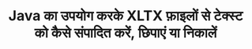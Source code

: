 ---
############################# Static ############################
layout: "auto-gen-gist"
draft: false
path: "hi/redaction/java/text/xltx"
otherformats: CSV DOC DOCM DOCX DOT DOTM DOTX PDF POT POTM PPS PPSM PPSX PPT PPTM PPTX RTF XLS XLSM XLSX XLT XLTM  

############################# Head ############################
head_title: "Java में सटीक वाक्यांश/नियमित अभिव्यक्ति के माध्यम से XLTX टेक्स्ट को संपादित करें"
head_description: "GroupDocs.Redaction s Java API डेवलपर्स को PDF DOC DOCX RTF XLSX CSV PPT PPTX से टेक्स्ट और Java में सटीक वाक्यांश या नियमित अभिव्यक्ति के माध्यम से छवियों को संपादित करने में सक्षम बनाता है"

############################# Header ############################
title: "Java का उपयोग करके XLTX फ़ाइलों से टेक्स्ट को कैसे संपादित करें, छिपाएं या निकालें"
description: "GroupDocs.Redaction s Java API वर्ड प्रोसेसिंग दस्तावेज़ों, वर्कशीट, प्रस्तुतियों, PDF s और छवियों से संवेदनशील टेक्स्ट को संपादित करने, छिपाने या हटाने की अनुमति देता है।"

################### SubMenu/Download Button #####################
button:
    enable: true

############################# About ############################
about:
    enable: true
    title: "टेक्स्ट रिडक्शन क्या है?"
    content: |
        टेक्स्ट रिडक्शन डिजिटल दस्तावेज़ों से गोपनीय या अवांछित पाठ या जानकारी को हटाने की प्रक्रिया है, जबकि इसमें मौजूद बाकी दस्तावेज़ या पैराग्राफ को बरकरार रखा जाता है। Redaction उपयोगकर्ताओं के साथ-साथ संगठन को उनकी संवेदनशील जानकारी को छिपाकर या स्थायी रूप से हटाकर उनकी सुरक्षा करने में मदद करता है। GroupDocs.Redaction Java API का उपयोग करके यूज़र अब वर्ड प्रोसेसिंग दस्तावेज़ों, वर्कशीट, प्रस्तुतियों, PDF और रैस्टर इमेज फ़ाइलों से संवेदनशील टेक्स्ट को संपादित कर सकते हैं, छिपा सकते हैं या हटा सकते हैं। API दस्तावेज़ों में निजी जानकारी को संशोधित करने के लिए विकल्पों और तरीकों की एक विस्तृत श्रृंखला प्रदान करता है। यह सटीक मिलान या नियमित अभिव्यक्तियों का उपयोग करके खोज और संपादन का समर्थन करता है, पाठ्य (छूट कोड) या ग्राफ़िकल (रंगीन आयताकार) रिडक्शन और कई अन्य का उपयोग करता है। तो क्यों न इसे आजमाएं और एपीआई डाउनलोड करके अपनी दस्तावेज़ संपादन प्रक्रिया को स्वचालित करें और इसकी बुनियादी और उन्नत सुविधाओं का पता लगाएं। 

############################# Steps ############################
steps:
    enable: true
    block:
    - title_left: "Java में XLTX सटीक वाक्यांश को फिर से लिखें"
      content_left: |
        GroupDocs.Redaction आपके दस्तावेज़ों से संवेदनशील या निजी प्रकृति के डेटा को आसानी से संपादित करने की अनुमति देता है। सबसे लोकप्रिय रिडक्शन केस किसी दस्तावेज़ से टेक्स्ट निकालना है। 

        निम्नलिखित कोड का उपयोग सटीक वाक्यांश के माध्यम से किसी दस्तावेज़ के किसी विशेष भाग पर पाठ्य संशोधन लागू करने के लिए किया जा सकता है। यह उपयोगकर्ताओं को व्यक्तिगत सटीक वाक्यांश “मीकल क्लार्क” को व्यक्तिगत (या किसी भी छूट कोड) से बदलने की अनुमति देता है,

      title_right: "XLTX से संवेदनशील डेटा हटाएं"
      content_right: |
        * [Redactor](https://apireference.groupdocs.com/redaction/java/com.groupdocs.redaction/Redactor) वर्ग का एक उदाहरण बनाएं और XLTX फ़ाइल अपलोड करें
        * RedActor को कॉल करें। exactPhraseredAction क्लास के नए उदाहरण के साथ विधि लागू करें
        * [exactPhraseredAction] के ऑब्जेक्ट के साथ redactor.save विधि को कॉल करें (https://apireference.groupdocs.com/redaction/java/com.groupdocs.redaction.redactions/ExactPhraseRedaction)
        * परिवर्तनों को सहेजने के लिए redactor.save विधि को कॉल करें 

      gisthash: "3202859fc19b5dfd14e8f073b70a18f8"
      gistfile: "redactexactphrase.java"
      
    - title_left: "XLTX में केस सेंसिटिव टेक्स्ट रिडक्शन"
      content_left: |
        निम्न उदाहरण उपयोगकर्ताओं को किसी दस्तावेज़ के अंदर टेक्स्ट के किसी विशेष चक को हटाने या छिपाने के लिए सटीक वाक्यांश केस-सेंसिटिव रिडक्शन करने में सक्षम बनाता है। डिफ़ॉल्ट रूप से, सटीक वाक्यांश की खोज केस असंवेदनशील होती है। 
        
      title_right: "Java के माध्यम से केस सेंसिटिव रिडक्शन करें"
      content_right: |
        * [Redactor](https://apireference.groupdocs.com/redaction/java/com.groupdocs.redaction/Redactor) वर्ग का एक उदाहरण बनाएं और XLTX फ़ाइल अपलोड करें
        * RedActor को कॉल करें। exactPhraseredAction क्लास के नए उदाहरण के साथ विधि लागू करें
        * [exactPhraseredAction] के ऑब्जेक्ट के साथ redactor.save विधि को कॉल करें (https://apireference.groupdocs.com/redaction/java/com.groupdocs.redaction.redactions/ExactPhraseRedaction)
        * परिवर्तनों को सहेजने के लिए redactor.save विधि को कॉल करें 
        
      gisthash: "a43e3ce358f93df92373b541bc579fb"
      gistfile: "casesensitiveredaction.java"

    - title_left: "Color Box के माध्यम से XLTX में टेक्स्ट संपादित करें"
      content_left: |
        एक संपादित पाठ को हटाने या वहां पर एक स्ट्रिंग रखने के बजाय, संशोधित पाठ पर रंग बॉक्स डालना भी संभव है। इस स्थिति में मिलान किए गए पाठ को हटा दिया जाएगा और एक रंगीन आयत को संशोधित पाठ के ऊपर रखा जाएगा।
        
      title_right: "Java में टेक्स्ट हटाने के लिए कलर बॉक्स का उपयोग करें"
      content_right: |
        * [Redactor](https://apireference.groupdocs.com/redaction/java/com.groupdocs.redaction/Redactor) वर्ग का एक उदाहरण बनाएं और XLTX फ़ाइल अपलोड करें
        * RedActor को कॉल करें। exactPhraseredAction क्लास के नए उदाहरण के साथ विधि लागू करें
        * [exactPhraseredAction] के ऑब्जेक्ट के साथ redactor.save विधि को कॉल करें (https://apireference.groupdocs.com/redaction/java/com.groupdocs.redaction.redactions/ExactPhraseRedaction)
        * परिवर्तनों को सहेजने के लिए redactor.save विधि को कॉल करें 
        
      gisthash: "6d83e791388b6834a372dc90f4b45f6"
      gistfile: "redacttextusingcolorbox.java"

    - title_left: "सिस्टम आवश्यकताएँ"
      content_left: |
        GroupDocs.Redaction for Java API सभी प्रमुख प्लेटफ़ॉर्मों और ऑपरेटिंग सिस्टम पर समर्थित हैं। संपूर्ण सिस्टम आवश्यकताएँ मार्गदर्शिका के लिए, कृपया [सिस्टम आवश्यकताएँ](https://docs.groupdocs.com/redaction/java/system-requirements) पर जाएं नीचे दिए गए कोड को निष्पादित करने से पहले, कृपया सुनिश्चित करें कि आपके सिस्टम पर निम्नलिखित आवश्यक शर्तें स्थापित हैं:
        * ऑपरेटिंग सिस्टम: माइक्रोसॉफ्ट Windows, Linux, Mac OS
        * विकास पर्यावरण: नेटबीन, इंटेलीज आईडिया, एक्लिप्स आदि
        * Java रनटाइम पर्यावरण: J2SE 6.0 और इसके बाद के संस्करण
        * [Maven](https://repository.groupdocs.com/webapp/#/artifacts/browse/tree/General/repo/com/groupdocs/groupdocs-redaction) से GroupDocs.Redaction for Java का नवीनतम संस्करण प्राप्त करें
        
      title_right: "GroupDocs.Redaction का उपयोग क्यों करें"
      content_right: |
        * उपयोगकर्ताओं को कस्टम दस्तावेज़ प्रारूप और संपादन के प्रकार जोड़ने की अनुमति दें
        * संवेदनशील जानकारी को हटाने के लिए किसी अतिरिक्त सॉफ़्टवेयर की आवश्यकता नहीं है
        * पेज रेंज रेंडरिंग दस्तावेज़ को PDF के रूप में सेट करने की योग्यता
        * विभिन्न प्रकार के मेटाडेटा को फिर से बनाने का आसान तरीका: लेखक का नाम, संस्करण, शीर्षक, विषय, विवरण और बहुत कुछ
        * दस्तावेज़ जानकारी निष्कर्षण - फ़ाइल प्रकार, पृष्ठ गणना आदि।

############################# Demos ############################
demos:
    enable: true
############################# More Formats ############################
more_formats:
    enable: true

############################# Back to top ###############################
back_to_top:
    enable: true
---